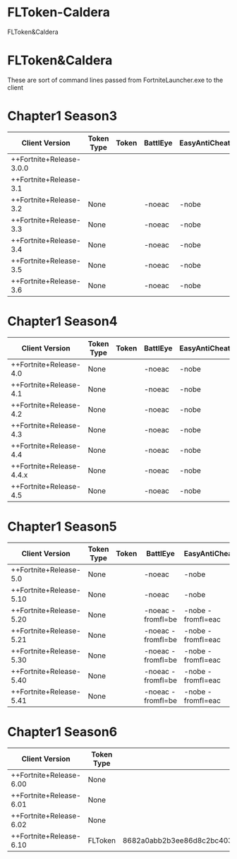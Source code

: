 # FLToken-Caldera
FLToken&amp;Caldera

# FLToken&Caldera
These are sort of command lines passed from FortniteLauncher.exe to the client

# Chapter1 Season3
| Client Version  | Token Type | Token | BattlEye | EasyAntiCheat |
| ------------- | ------------- | ------------- | ------------- | ------------- |
| ++Fortnite+Release-3.0.0 |  |  |  |  |
| ++Fortnite+Release-3.1 |  |  |  |  |
| ++Fortnite+Release-3.2 | None |  | -noeac | -nobe |
| ++Fortnite+Release-3.3 | None |  | -noeac | -nobe |
| ++Fortnite+Release-3.4 | None |  | -noeac | -nobe |
| ++Fortnite+Release-3.5 | None |  | -noeac | -nobe |
| ++Fortnite+Release-3.6 | None |  | -noeac | -nobe |
# Chapter1 Season4
| Client Version  | Token Type | Token | BattlEye | EasyAntiCheat |
| ------------- | ------------- | ------------- | ------------- | ------------- |
| ++Fortnite+Release-4.0 | None |  | -noeac | -nobe |
| ++Fortnite+Release-4.1 | None |  | -noeac | -nobe |
| ++Fortnite+Release-4.2 | None |  | -noeac | -nobe |
| ++Fortnite+Release-4.3 | None |  | -noeac | -nobe |
| ++Fortnite+Release-4.4 | None |  | -noeac | -nobe |
| ++Fortnite+Release-4.4.x | None |  | -noeac | -nobe |
| ++Fortnite+Release-4.5 | None |  | -noeac | -nobe |
# Chapter1 Season5
| Client Version  | Token Type | Token | BattlEye | EasyAntiCheat |
| ------------- | ------------- | ------------- | ------------- | ------------- |
| ++Fortnite+Release-5.0 | None |  | -noeac | -nobe |
| ++Fortnite+Release-5.10 | None |  | -noeac | -nobe |
| ++Fortnite+Release-5.20 | None |  | -noeac -fromfl=be | -nobe -fromfl=eac |
| ++Fortnite+Release-5.21 | None |  | -noeac -fromfl=be | -nobe -fromfl=eac |
| ++Fortnite+Release-5.30 | None |  | -noeac -fromfl=be | -nobe -fromfl=eac |
| ++Fortnite+Release-5.40 | None |  | -noeac -fromfl=be | -nobe -fromfl=eac |
| ++Fortnite+Release-5.41 | None |  | -noeac -fromfl=be | -nobe -fromfl=eac |
# Chapter1 Season6
| Client Version  | Token Type | Token | BattlEye | EasyAntiCheat |
| ------------- | ------------- | ------------- | ------------- | ------------- |
| ++Fortnite+Release-6.00 | None |  | -noeac -fromfl=be | -nobe -fromfl=eac |
| ++Fortnite+Release-6.01 | None |  | -noeac -fromfl=be | -nobe -fromfl=eac |
| ++Fortnite+Release-6.02 | None |  | -noeac -fromfl=be | -nobe -fromfl=eac |
| ++Fortnite+Release-6.10 | FLToken | 8682a0abb2b3ee86d8c2bc403b372f59626d0609700108131a5b5b443c4eb4beada99a99f6808883fbeaa6d1d1decec835777729 | -noeac -fromfl=be | -nobe -fromfl=eac -fltoken=8682a0abb2b3ee86d8c2bc403b372f59626d0609700108131a5b5b443c4eb4beada99a99f6808883fbeaa6d1d1decec835777729 |
